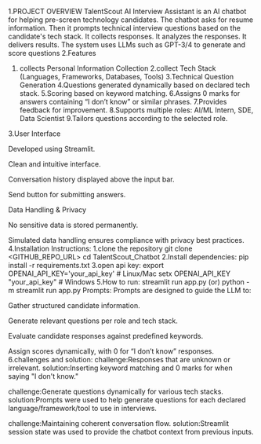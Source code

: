 1.PROJECT OVERVIEW
TalentScout AI Interview Assistant is an AI chatbot for helping pre-screen technology candidates. The chatbot asks for resume information. Then it prompts technical interview questions based on the candidate's tech stack. It collects responses. It analyzes the responses. It delivers results. The system uses LLMs such as GPT-3/4 to generate and score questions
2.Features
1. collects Personal Information Collection 
2.collect Tech Stack (Languages, Frameworks, Databases, Tools)
3.Technical Question Generation
4.Questions generated dynamically based on declared tech stack.
5.Scoring based on keyword matching.
6.Assigns 0 marks for answers containing “I don’t know” or similar phrases.
7.Provides feedback for improvement.
8.Supports multiple roles: AI/ML Intern, SDE, Data Scientist
9.Tailors questions according to the selected role.

3.User Interface

Developed using Streamlit.

Clean and intuitive interface.

Conversation history displayed above the input bar.

Send button for submitting answers.

Data Handling & Privacy

No sensitive data is stored permanently.

Simulated data handling ensures compliance with privacy best practices.
4.Installation Instructions:
1.clone the repository
git clone <GITHUB_REPO_URL>
cd TalentScout_Chatbot
2.Install dependencies:
pip install -r requirements.txt
3.open api key:
export OPENAI_API_KEY='your_api_key'  # Linux/Mac
setx OPENAI_API_KEY "your_api_key"    # Windows
5.How to run:
streamlit run app.py
(or)
python -m streamlit run app.py
Prompts:
Prompts are designed to guide the LLM to:

Gather structured candidate information.

Generate relevant questions per role and tech stack.

Evaluate candidate responses against predefined keywords.

Assign scores dynamically, with 0 for “I don’t know” responses.
6.challenges and solution:
challenge:Responses that are unknown or irrelevant.
solution:Inserting keyword matching and 0 marks for when saying "I don't know."

challenge:Generate questions dynamically for various tech stacks.
solution:Prompts were used to help generate questions for each declared language/framework/tool to use in interviews.

challenge:Maintaining coherent conversation flow.
solution:Streamlit session state was used to provide the chatbot context from previous inputs.
